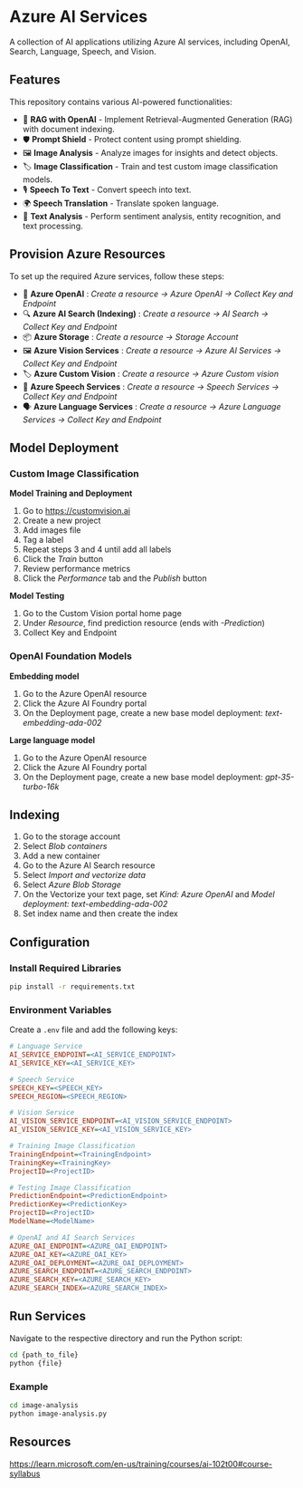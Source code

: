 # Azure AI Services

A collection of AI applications utilizing Azure AI services, including OpenAI, Search, Language, Speech, and Vision.

## Features

This repository contains various AI-powered functionalities:

- 📄 **RAG with OpenAI** - Implement Retrieval-Augmented Generation (RAG) with document indexing.
- 🛡️ **Prompt Shield** - Protect content using prompt shielding.
- 🖼️ **Image Analysis** - Analyze images for insights and detect objects.
- 🏷️ **Image Classification** - Train and test custom image classification models.
- 🎙️ **Speech To Text** - Convert speech into text.
- 🌍 **Speech Translation** - Translate spoken language.
- 📝 **Text Analysis** - Perform sentiment analysis, entity recognition, and text processing.

## Provision Azure Resources

To set up the required Azure services, follow these steps:

- 🤖 **Azure OpenAI**  : *Create a resource → Azure OpenAI → Collect Key and Endpoint*
- 🔍 **Azure AI Search (Indexing)**  : *Create a resource → AI Search → Collect Key and Endpoint*
- 📦 **Azure Storage**  : *Create a resource → Storage Account*
- 🖼️ **Azure Vision Services**  : *Create a resource → Azure AI Services → Collect Key and Endpoint*
- 🏷️ **Azure Custom Vision**  : *Create a resource → Azure Custom vision*
- 🎤 **Azure Speech Services**  : *Create a resource → Speech Services → Collect Key and Endpoint*
- 🗣️ **Azure Language Services**  : *Create a resource → Azure Language Services → Collect Key and Endpoint*

## Model Deployment

### Custom Image Classification

**Model Training and Deployment**
1. Go to https://customvision.ai
2. Create a new project
3. Add images file
4. Tag a label
5. Repeat steps 3 and 4 until add all labels
6. Click the *Train* button
7. Review performance metrics
8. Click the *Performance* tab and the *Publish* button

**Model Testing**
1. Go to the Custom Vision portal home page
2. Under *Resource*, find prediction resource (ends with *-Prediction*)
3. Collect Key and Endpoint

### OpenAI Foundation Models

**Embedding model**
1. Go to the Azure OpenAI resource
2. Click the Azure AI Foundry portal
3. On the Deployment page, create a new base model deployment: *text-embedding-ada-002*

**Large language model**
1. Go to the Azure OpenAI resource
2. Click the Azure AI Foundry portal
3. On the Deployment page, create a new base model deployment: *gpt-35-turbo-16k*

## Indexing
1. Go to the storage account
2. Select *Blob containers*
3. Add a new container
4. Go to the Azure AI Search resource
5. Select *Import and vectorize data*
6. Select *Azure Blob Storage*
7. On the Vectorize your text page, set *Kind: Azure OpenAI* and *Model deployment: text-embedding-ada-002*
8. Set index name and then create the index

## Configuration

### Install Required Libraries
```bash
pip install -r requirements.txt
```

### Environment Variables

Create a `.env` file and add the following keys:

```ini
# Language Service
AI_SERVICE_ENDPOINT=<AI_SERVICE_ENDPOINT>
AI_SERVICE_KEY=<AI_SERVICE_KEY>

# Speech Service
SPEECH_KEY=<SPEECH_KEY>
SPEECH_REGION=<SPEECH_REGION>

# Vision Service
AI_VISION_SERVICE_ENDPOINT=<AI_VISION_SERVICE_ENDPOINT>
AI_VISION_SERVICE_KEY=<AI_VISION_SERVICE_KEY>

# Training Image Classification
TrainingEndpoint=<TrainingEndpoint>
TrainingKey=<TrainingKey>
ProjectID=<ProjectID>

# Testing Image Classification
PredictionEndpoint=<PredictionEndpoint>
PredictionKey=<PredictionKey>
ProjectID=<ProjectID>
ModelName=<ModelName>

# OpenAI and AI Search Services
AZURE_OAI_ENDPOINT=<AZURE_OAI_ENDPOINT>
AZURE_OAI_KEY=<AZURE_OAI_KEY>
AZURE_OAI_DEPLOYMENT=<AZURE_OAI_DEPLOYMENT>
AZURE_SEARCH_ENDPOINT=<AZURE_SEARCH_ENDPOINT>
AZURE_SEARCH_KEY=<AZURE_SEARCH_KEY>
AZURE_SEARCH_INDEX=<AZURE_SEARCH_INDEX>
```

## Run Services

Navigate to the respective directory and run the Python script:

```bash
cd {path_to_file}
python {file}
```

### Example
```bash
cd image-analysis
python image-analysis.py
```

## Resources
https://learn.microsoft.com/en-us/training/courses/ai-102t00#course-syllabus
